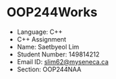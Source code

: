 # OOP244Works
- Language: C++
- C++ Assignment
- Name: Saetbyeol Lim
- Student Number: 149814212
- Email ID: slim62@myseneca.ca
- Section: OOP244NAA
